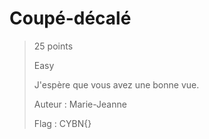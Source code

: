 # Coupé-décalé

> 25 points
>
> Easy
> 
> J'espère que vous avez une bonne vue.
>
> Auteur : Marie-Jeanne
>
> Flag : CYBN{}

